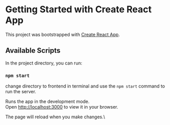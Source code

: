 # Getting Started with Create React App

This project was bootstrapped with [Create React App](https://github.com/facebook/create-react-app).

## Available Scripts

In the project directory, you can run:

### `npm start`

change directory to frontend in terminal and use the `npm start` command to run the server.

Runs the app in the development mode.\
Open [http://localhost:3000](http://localhost:3000) to view it in your browser.

The page will reload when you make changes.\